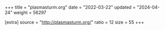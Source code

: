 +++
title = "plasmasturm.org"
date = "2022-03-22"
updated = "2024-04-24"
weight = 56297

[extra]
source = "http://plasmasturm.org/"
ratio = 12
size = 55
+++
